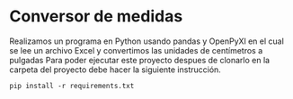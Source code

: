 # Conversor de medidas

Realizamos un programa en Python usando pandas y OpenPyXl en el cual se lee un archivo Excel y convertimos las unidades de centímetros a pulgadas
Para poder ejecutar este proyecto despues de clonarlo en la carpeta del proyecto debe hacer la siguiente instrucción.

```
pip install -r requirements.txt 
```
